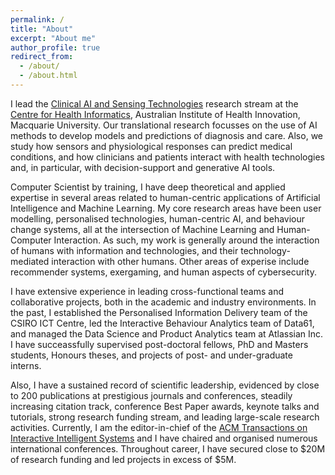 ```yaml
---
permalink: /
title: "About"
excerpt: "About me"
author_profile: true
redirect_from: 
  - /about/
  - /about.html
---
```



I lead the <a href="https://www.mq.edu.au/research/research-centres-groups-and-facilities/healthy-people/centres/australian-institute-of-health-innovation/Research-Streams/Clinical-AI-and-Sensing-Technologies" target="_blank">Clinical AI and Sensing Technologies</a> research stream at the <a href="https://www.mq.edu.au/research/research-centres-groups-and-facilities/healthy-people/centres/australian-institute-of-health-innovation/aihi-research-centres/health-informatics" target="_blank">Centre for Health Informatics</a>, Australian Institute of Health Innovation, Macquarie University. Our translational research focusses on the use of AI methods to develop models and predictions of diagnosis and care. Also, we study how sensors and physiological responses can predict medical conditions, and how clinicians and patients interact with health technologies and, in particular, with decision-support and generative AI tools. 

Computer Scientist by training, I have deep theoretical and applied expertise in several areas related to human-centric applications of Artificial Intelligence and Machine Learning. My core research areas have been user modelling, personalised technologies, human-centric AI, and behaviour change systems, all at the intersection of Machine Learning and Human-Computer Interaction. As such, my work is generally around the interaction of humans with information and technologies, and their technology-mediated interaction with other humans. Other areas of experise include recommender systems, exergaming, and human aspects of cybersecurity. 

I have extensive experience in leading cross-functional teams and collaborative projects, both in the academic and industry environments. In the past, I established the Personalised Information Delivery team of the CSIRO ICT Centre, led the Interactive Behaviour Analytics team of Data61, and managed the Data Science and Product Analytics team at Atlassian Inc. I have succeassfully supervised post-doctoral fellows, PhD and Masters students, Honours theses, and projects of post- and under-graduate interns.

Also, I have a sustained record of scientific leadership, evidenced by close to 200 publications at prestigious journals and conferences, steadily increasing citation track, conference Best Paper awards, keynote talks and tutorials, strong research funding stream, and leading large-scale research activities. Currently, I am the editor-in-chief of the <a href="https://dl.acm.org/journal/tiis" target="_blank">ACM Transactions on Interactive Intelligent Systems</a> and I have chaired and organised numerous international conferences. Throughout career, I have secured close to \$20M of research funding and led projects in excess of \$5M. 
